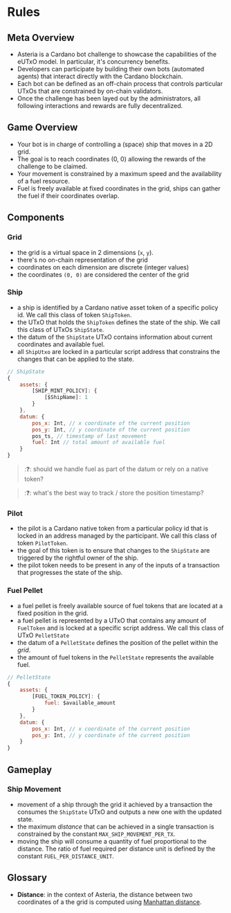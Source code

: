 # Rules

## Meta Overview

- Asteria is a Cardano bot challenge to showcase the capabilities of the eUTxO model. In particular, it's concurrency benefits.
- Developers can participate by building their own bots (automated agents) that interact directly with the Cardano blockchain.
- Each bot can be defined as an off-chain process that controls particular UTxOs that are constrained by on-chain validators.
- Once the challenge has been layed out by the administrators, all following interactions and rewards are fully decentralized.

## Game Overview

- Your bot is in charge of controlling a (space) ship that moves in a 2D grid.
- The goal is to reach coordinates (0, 0) allowing the rewards of the challenge to be claimed.
- Your movement is constrained by a maximum speed and the availability of a fuel resource.
- Fuel is freely available at fixed coordinates in the grid, ships can gather the fuel if their coordinates overlap.

## Components

### Grid

- the grid is a virtual space in 2 dimensions (`x`, `y`).
- there's no on-chain representation of the grid
- coordinates on each dimension are discrete (integer values)
- the coordinates `(0, 0)` are considered the center of the grid

### Ship

- a ship is identified by a Cardano native asset token of a specific policy id. We call this class of token `ShipToken`.
- the UTxO that holds the `ShipToken` defines the state of the ship. We call this class of UTxOs `ShipState`.
- the datum of the `ShipState` UTxO contains information about current coordinates and available fuel.
- all `ShipUtxo` are locked in a particular script address that constrains the changes that can be applied to the state.

```js
// ShipState
{
    assets: {
        [SHIP_MINT_POLICY]: {
            [$ShipName]: 1
        }
    },
    datum: {
        pos_x: Int, // x coordinate of the current position
        pos_y: Int, // y coordinate of the current position
        pos_ts, // timestamp of last movement
        fuel: Int // total amount of available fuel
    }
}
```

> ::question::
> should we handle fuel as part of the datum or rely on a native token? 

> ::question::
> what's the best way to track / store the position timestamp?

### Pilot

- the pilot is a Cardano native token from a particular policy id that is locked in an address managed by the participant. We call this class of token `PilotToken`.
- the goal of this token is to ensure that changes to the `ShipState` are triggered by the rightful owner of the ship.
- the pilot token needs to be present in any of the inputs of a transaction that progresses the state of the ship.

### Fuel Pellet

- a fuel pellet is freely available source of fuel tokens that are located at a fixed position in the grid.
- a fuel pellet is represented by a UTxO that contains any amount of `FuelToken` and is locked at a specific script address. We call this class of UTxO `PelletState`
- the datum of a `PelletState` defines the position of the pellet within the _grid_.
- the amount of fuel tokens in the `PelletState` represents the available fuel.


```js
// PelletState
{
    assets: {
        [FUEL_TOKEN_POLICY]: {
            fuel: $available_amount
        }
    },
    datum: {
        pos_x: Int, // x coordinate of the current position
        pos_y: Int, // y coordinate of the current position
    }
}
```

## Gameplay

### Ship Movement

- movement of a ship through the grid it achieved by a transaction the consumes the `ShipState` UTxO and outputs a new one with the updated state.
- the maximum _distance_ that can be achieved in a single transaction is constrained by the constant `MAX_SHIP_MOVEMENT_PER_TX`.
- moving the ship will consume a quantity of fuel proportional to the distance. The ratio of fuel required per distance unit is defined by the constant `FUEL_PER_DISTANCE_UNIT`.


## Glossary

- **Distance**: in the context of Asteria, the distance between two coordinates of a the grid is computed using [Manhattan distance](https://en.wikipedia.org/wiki/Taxicab_geometry).